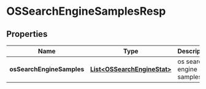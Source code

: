 # OSSearchEngineSamplesResp

## Properties
Name | Type | Description | Notes
------------ | ------------- | ------------- | -------------
**osSearchEngineSamples** | [**List&lt;OSSearchEngineStat&gt;**](OSSearchEngineStat.md) | os search engine samples | 
